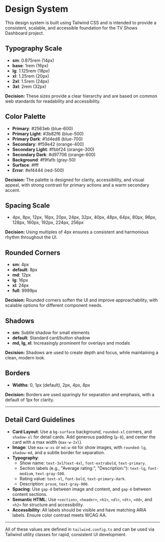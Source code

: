 # Design System

This design system is built using Tailwind CSS and is intended to provide a consistent, scalable, and accessible foundation for the TV Shows Dashboard project.

## Typography Scale
- **sm**: 0.875rem (14px)
- **base**: 1rem (16px)
- **lg**: 1.125rem (18px)
- **xl**: 1.25rem (20px)
- **2xl**: 1.5rem (24px)
- **3xl**: 2rem (32px)

**Decision:** These sizes provide a clear hierarchy and are based on common web standards for readability and accessibility.

## Color Palette
- **Primary**: #2563eb (blue-600)
- **Primary Light**: #3b82f6 (blue-500)
- **Primary Dark**: #1d4ed8 (blue-700)
- **Secondary**: #f59e42 (orange-400)
- **Secondary Light**: #fbbf24 (orange-300)
- **Secondary Dark**: #d97706 (orange-600)
- **Background**: #f9fafb (gray-50)
- **Surface**: #fff
- **Error**: #ef4444 (red-500)

**Decision:** The palette is designed for clarity, accessibility, and visual appeal, with strong contrast for primary actions and a warm secondary accent.

## Spacing Scale
- 4px, 8px, 12px, 16px, 20px, 24px, 32px, 40px, 48px, 64px, 80px, 96px, 128px, 160px, 192px, 224px, 256px

**Decision:** Using multiples of 4px ensures a consistent and harmonious rhythm throughout the UI.

## Rounded Corners
- **sm**: 4px
- **default**: 8px
- **md**: 12px
- **lg**: 16px
- **xl**: 24px
- **full**: 9999px

**Decision:** Rounded corners soften the UI and improve approachability, with scalable options for different component needs.

## Shadows
- **sm**: Subtle shadow for small elements
- **default**: Standard card/button shadow
- **md, lg, xl**: Increasingly prominent for overlays and modals

**Decision:** Shadows are used to create depth and focus, while maintaining a clean, modern look.

## Borders
- **Widths**: 0, 1px (default), 2px, 4px, 8px

**Decision:** Borders are used sparingly for separation and emphasis, with a default of 1px for clarity.

---

## Detail Card Guidelines
- **Card Layout**: Use a `bg-surface` background, `rounded-xl` corners, and `shadow-xl` for detail cards. Add generous padding (`p-8`), and center the card with a max width (`max-w-2xl`).
- **Image**: Use `max-w-xs` or `md:w-60` for show images, with `rounded-lg`, `shadow-md`, and a subtle border for separation.
- **Typography**: 
  - Show name: `text-3xl`/`text-4xl`, `font-extrabold`, `text-primary`.
  - Section labels (e.g., "Average rating:", "Description:"): `text-lg`, `font-medium`, `text-gray-500`.
  - Rating value: `text-xl`, `font-bold`, `text-primary-dark`.
  - Description: `prose`, `text-gray-900`.
- **Spacing**: Use `gap-8` between image and content, and `gap-6` between content sections.
- **Semantic HTML**: Use `<section>`, `<header>`, `<h1>`, `<dl>`, `<dt>`, `<dd>`, and `<h2>` for structure and accessibility.
- **Accessibility**: All labels should be visible and have matching ARIA labels. Ensure color contrast meets WCAG AA.

---

All of these values are defined in `tailwind.config.ts` and can be used via Tailwind utility classes for rapid, consistent UI development. 